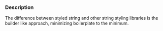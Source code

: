 ### Description

The difference between styled string and other string styling libraries is the builder like approach, 
minimizing boilerplate to the minimum.
